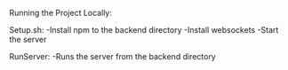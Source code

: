 Running the Project Locally: 

Setup.sh: 
-Install npm to the backend directory
-Install websockets
-Start the server

RunServer: 
-Runs the server from the backend directory
